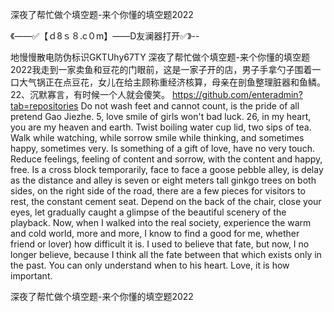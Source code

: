 深夜了帮忙做个填空题-来个你懂的填空题2022

《——✅【ｄ8ｓ８.c０m】——D友澜器打开✅》--

地慢慢散电防伪标识GKTUhy67TY
深夜了帮忙做个填空题-来个你懂的填空题2022我走到一家卖鱼和豆花的门眼前，这是一家子开的店，男子手拿勺子围着一口大气锅正在点豆花，女儿在给主顾称重经济核算，母亲在剖鱼整理脏器和鱼鳞。
	22、沉默寡言，有时候一个人就会傻笑。
https://github.com/enteradmin?tab=repositories
Do not wash feet and cannot count, is the pride of all pretend Gao Jiezhe.
5, love smile of girls won't bad luck.
26, in my heart, you are my heaven and earth.
Twist boiling water cup lid, two sips of tea.
Walk while watching, while sorrow smile while thinking, and sometimes happy, sometimes very.
Is something of a gift of love, have no very touch.
Reduce feelings, feeling of content and sorrow, with the content and happy, free.
Is a cross block temporarily, face to face a goose pebble alley, is delay as the distance and alley is seven or eight meters tall ginkgo trees on both sides, on the right side of the road, there are a few pieces for visitors to rest, the constant cement seat.
Depend on the back of the chair, close your eyes, let gradually caught a glimpse of the beautiful scenery of the playback.
Now, when I walked into the real society, experience the warm and cold world, more and more, I know to find a good for me, whether friend or lover) how difficult it is.
I used to believe that fate, but now, I no longer believe, because I think all the fate between that which exists only in the past.
You can only understand when to his heart.
Love, it is how important.




深夜了帮忙做个填空题-来个你懂的填空题2022
